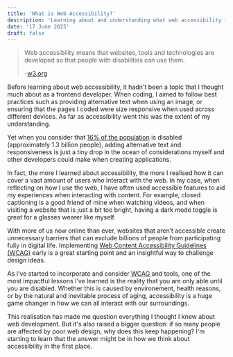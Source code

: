 ```yaml
---
title: 'What is Web Accessibility?'
description: 'Learning about and understanding what web accessibility is.'
date: '17 June 2025' 
draft: false
---
```

 <!-- Dont forget to change the date above-->
 
<!-- 

Writing points:

• What is Web Accessibility? What is it really about? 

• The impact of accessible and inaccessible design on people’s lives around the world?

• What surprised me most about accessibility when I started learning -->

> Web accessibility means that websites, tools and technologies are developed so that people with disabilities can use them. 
> 
> -[w3.org](https://www.w3.org/WAI/fundamentals/accessibility-intro/#what)


Before learning about web accessibility, it hadn't been a topic that I thought much about as a frontend developer. When coding, I aimed to follow best practices such as providing alternative text when using an image, or ensuring that the pages I coded were size responsive when used across different devices. As far as accessibility went this was the extent of my understanding.

Yet when you consider that [16% of the population](https://www.who.int/health-topics/disability#tab=tab_1) is disabled (approximately 1.3 billion people), adding alternative text and responsiveness is just a tiny drop in the ocean of considerations myself and other developers could make when creating applications.  

In fact, the more I learned about accessibility, the more I realised how it can cover a vast amount of users who interact with the web. In my case, when reflecting on how I use the web, I have often used accessible features to aid my experiences when interacting with content. For example, closed captioning is a good friend of mine when watching videos, and when visiting a website that is just a bit too bright, having a dark mode toggle is great for a glasses wearer like myself. 

With more of us now online than ever, websites that aren’t accessible create unnecessary barriers that can exclude billions of people from participating fully in digital life. Implementing [Web Content Accessibility Guidelines (WCAG)](https://www.w3.org/WAI/standards-guidelines/wcag/) early is a great starting point and an insightful way to challenge design ideas. 

As I’ve started to incorporate and consider <abbr title = "Web Content Accessibility Guidelines">WCAG </abbr>and tools, one of the most impactful lessons I’ve learned is the reality that you are only able until you are disabled. Whether this is caused by environement, health reasons, or by the natural and inevitable process of aging, accessibility is a huge game changer in how we can all interact with our surroundings. 

This realisation has made me question everything I thought I knew about web development. But it's also raised a bigger question: if so many people are affected by poor web design, why does this keep happening? I'm starting to learn that the answer might be in how we think about accessibility in the first place.
